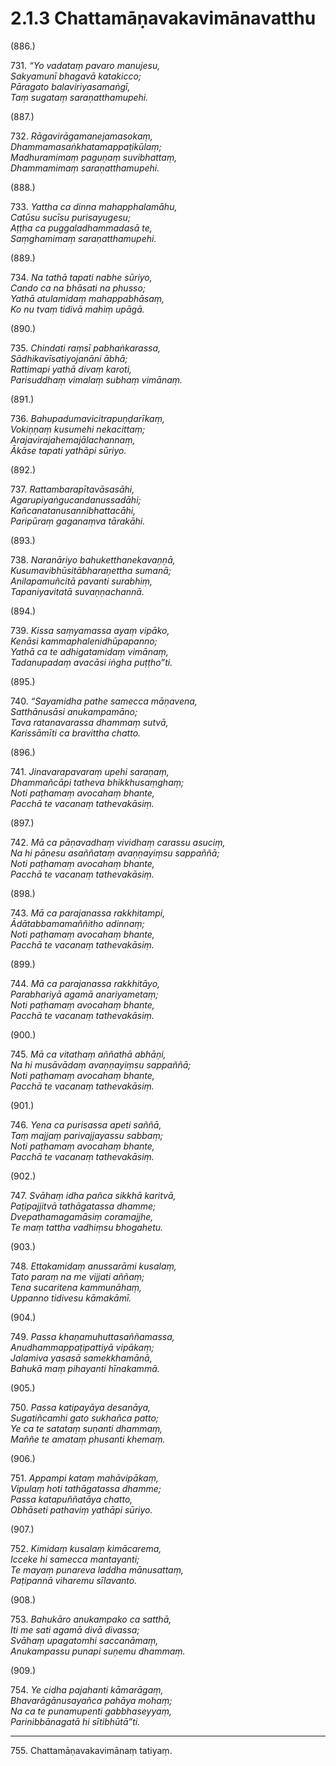 

# 2.1.3 Chattamāṇavakavimānavatthu




(886.)

731\. _“Yo vadataṃ pavaro manujesu,_  
_Sakyamunī bhagavā katakicco;_  
_Pāragato balaviriyasamaṅgī,_  
_Taṃ sugataṃ saraṇatthamupehi._  


(887.)

732\. _Rāgavirāgamanejamasokaṃ,_  
_Dhammamasaṅkhatamappaṭikūlaṃ;_  
_Madhuramimaṃ paguṇaṃ suvibhattaṃ,_  
_Dhammamimaṃ saraṇatthamupehi._  


(888.)

733\. _Yattha ca dinna mahapphalamāhu,_  
_Catūsu sucīsu purisayugesu;_  
_Aṭṭha ca puggaladhammadasā te,_  
_Saṃghamimaṃ saraṇatthamupehi._  


(889.)

734\. _Na tathā tapati nabhe sūriyo,_  
_Cando ca na bhāsati na phusso;_  
_Yathā atulamidaṃ mahappabhāsaṃ,_  
_Ko nu tvaṃ tidivā mahiṃ upāgā._  


(890.)

735\. _Chindati raṃsī pabhaṅkarassa,_  
_Sādhikavīsatiyojanāni ābhā;_  
_Rattimapi yathā divaṃ karoti,_  
_Parisuddhaṃ vimalaṃ subhaṃ vimānaṃ._  


(891.)

736\. _Bahupadumavicitrapuṇḍarīkaṃ,_  
_Vokiṇṇaṃ kusumehi nekacittaṃ;_  
_Arajavirajahemajālachannaṃ,_  
_Ākāse tapati yathāpi sūriyo._  


(892.)

737\. _Rattambarapītavāsasāhi,_  
_Agarupiyaṅgucandanussadāhi;_  
_Kañcanatanusannibhattacāhi,_  
_Paripūraṃ gaganaṃva tārakāhi._  


(893.)

738\. _Naranāriyo bahuketthanekavaṇṇā,_  
_Kusumavibhūsitābharaṇettha sumanā;_  
_Anilapamuñcitā pavanti surabhiṃ,_  
_Tapaniyavitatā suvaṇṇachannā._  


(894.)

739\. _Kissa saṃyamassa ayaṃ vipāko,_  
_Kenāsi kammaphalenidhūpapanno;_  
_Yathā ca te adhigatamidaṃ vimānaṃ,_  
_Tadanupadaṃ avacāsi iṅgha puṭṭho”ti._  


(895.)

740\. _“Sayamidha pathe samecca māṇavena,_  
_Satthānusāsi anukampamāno;_  
_Tava ratanavarassa dhammaṃ sutvā,_  
_Karissāmīti ca bravittha chatto._  


(896.)

741\. _Jinavarapavaraṃ upehi saraṇaṃ,_  
_Dhammañcāpi tatheva bhikkhusaṃghaṃ;_  
_Noti paṭhamaṃ avocahaṃ bhante,_  
_Pacchā te vacanaṃ tathevakāsiṃ._  


(897.)

742\. _Mā ca pāṇavadhaṃ vividhaṃ carassu asuciṃ,_  
_Na hi pāṇesu asaññataṃ avaṇṇayiṃsu sappaññā;_  
_Noti paṭhamaṃ avocahaṃ bhante,_  
_Pacchā te vacanaṃ tathevakāsiṃ._  


(898.)

743\. _Mā ca parajanassa rakkhitampi,_  
_Ādātabbamamaññitho adinnaṃ;_  
_Noti paṭhamaṃ avocahaṃ bhante,_  
_Pacchā te vacanaṃ tathevakāsiṃ._  


(899.)

744\. _Mā ca parajanassa rakkhitāyo,_  
_Parabhariyā agamā anariyametaṃ;_  
_Noti paṭhamaṃ avocahaṃ bhante,_  
_Pacchā te vacanaṃ tathevakāsiṃ._  


(900.)

745\. _Mā ca vitathaṃ aññathā abhāṇi,_  
_Na hi musāvādaṃ avaṇṇayiṃsu sappaññā;_  
_Noti paṭhamaṃ avocahaṃ bhante,_  
_Pacchā te vacanaṃ tathevakāsiṃ._  


(901.)

746\. _Yena ca purisassa apeti saññā,_  
_Taṃ majjaṃ parivajjayassu sabbaṃ;_  
_Noti paṭhamaṃ avocahaṃ bhante,_  
_Pacchā te vacanaṃ tathevakāsiṃ._  


(902.)

747\. _Svāhaṃ idha pañca sikkhā karitvā,_  
_Paṭipajjitvā tathāgatassa dhamme;_  
_Dvepathamagamāsiṃ coramajjhe,_  
_Te maṃ tattha vadhiṃsu bhogahetu._  


(903.)

748\. _Ettakamidaṃ anussarāmi kusalaṃ,_  
_Tato paraṃ na me vijjati aññaṃ;_  
_Tena sucaritena kammunāhaṃ,_  
_Uppanno tidivesu kāmakāmī._  


(904.)

749\. _Passa khaṇamuhuttasaññamassa,_  
_Anudhammappaṭipattiyā vipākaṃ;_  
_Jalamiva yasasā samekkhamānā,_  
_Bahukā maṃ pihayanti hīnakammā._  


(905.)

750\. _Passa katipayāya desanāya,_  
_Sugatiñcamhi gato sukhañca patto;_  
_Ye ca te satataṃ suṇanti dhammaṃ,_  
_Maññe te amataṃ phusanti khemaṃ._  


(906.)

751\. _Appampi kataṃ mahāvipākaṃ,_  
_Vipulaṃ hoti tathāgatassa dhamme;_  
_Passa katapuññatāya chatto,_  
_Obhāseti pathaviṃ yathāpi sūriyo._  


(907.)

752\. _Kimidaṃ kusalaṃ kimācarema,_  
_Icceke hi samecca mantayanti;_  
_Te mayaṃ punareva laddha mānusattaṃ,_  
_Paṭipannā viharemu sīlavanto._  


(908.)

753\. _Bahukāro anukampako ca satthā,_  
_Iti me sati agamā divā divassa;_  
_Svāhaṃ upagatomhi saccanāmaṃ,_  
_Anukampassu punapi suṇemu dhammaṃ._  


(909.)

754\. _Ye cidha pajahanti kāmarāgaṃ,_  
_Bhavarāgānusayañca pahāya mohaṃ;_  
_Na ca te punamupenti gabbhaseyyaṃ,_  
_Parinibbānagatā hi sītibhūtā”ti._  


---

755\. Chattamāṇavakavimānaṃ tatiyaṃ.





